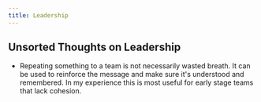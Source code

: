 ```yaml
---
title: Leadership
---
```


## Unsorted Thoughts on Leadership

- Repeating something to a team is not necessarily wasted breath. It can be used to reinforce the message and make sure it's understood and remembered. In my experience this is most useful for early stage teams that lack cohesion.